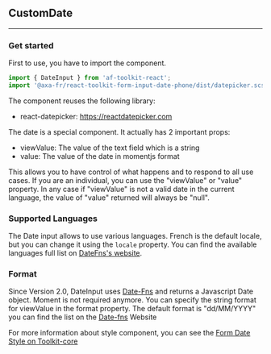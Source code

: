 ## CustomDate

---

### Get started

First to use, you have to import the component.

```js
import { DateInput } from 'af-toolkit-react';
import '@axa-fr/react-toolkit-form-input-date-phone/dist/datepicker.scss';
```

The component reuses the following library:

- react-datepicker: https://reactdatepicker.com

The date is a special component. It actually has 2 important props:

- viewValue: The value of the text field which is a string
- value: The value of the date in momentjs format

This allows you to have control of what happens and to respond to all use cases. If you are an individual, you can use the "viewValue" or "value" property. In any case if "viewValue" is not a valid date in the current language, the value of "value" returned will always be "null".

### Supported Languages

The Date input allows to use various languages. French is the default locale, but you can change it using the `locale` property. You can find the available languages full list on [DateFns's website](https://date-fns.org/v2.0.0-alpha.18/docs/I18n#supported-languages).

### Format

Since Version 2.0, DateInput uses [Date-Fns](https://date-fns.org/) and returns a Javascript Date object. Moment is not required anymore. You can specify the string format for viewValue in the format property. The default format is "dd/MM/YYYY" you can find the list on the [Date-fns](https://date-fns.org/docs/format) Website

For more information about style component, you can see the [Form Date Style on Toolkit-core ](http://toolkit-intranet-axa.azurewebsites.net/#/form)
